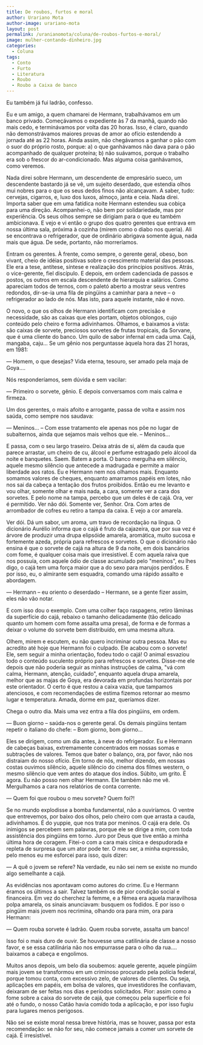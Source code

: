 ```yaml
---
title: De roubos, furtos e moral
author: Urariano Mota
author-image: urariano-mota
layout: post
permalink: /uranianomota/coluna/de-roubos-furtos-e-moral/
image: mulher-contando-dinheiro.jpg
categories:
  - Coluna
tags:
  - Conto
  - Furto
  - Literatura
  - Roubo
  - Roubo a Caixa de banco
---
```

Eu também já fui ladrão, confesso.

Eu e um amigo, a quem chamarei de Hermann, trabalhávamos em um banco privado. Começávamos o expediente às 7 da manhã, quando não mais cedo, e terminávamos por volta das 20 horas. Isso, é claro, quando não demonstrávamos maiores provas de amor ao ofício estendendo a jornada até as 22 horas. Ainda assim, não chegávamos a ganhar o pão com o suor do próprio rosto, porque: a) o que ganhávamos não dava para o pão acompanhado de qualquer proteína; b) não suávamos, porque o trabalho era sob o frescor do ar-condicionado. Mas alguma coisa ganhávamos, como veremos.

Nada direi sobre Hermann, um descendente de empresário sueco, um descendente bastardo já se vê, um sujeito deserdado, que estendia olhos mui nobres para o que os seus dedos finos não alcançavam. A saber, tudo: cervejas, cigarros, e, luxo dos luxos, almoço, janta e ceia. Nada direi. Importa saber que em uma fatídica noite Hermann estendeu sua cobiça para uma direção. Acompanhei-o, não bem por solidariedade, mas por experiência. Os seus olhos sempre se dirigiam para o que eu também ambicionava. E vejo e vi então o grupo dos quatro gerentes que entrava em nossa última sala, próxima à cozinha (mirem como o diabo nos queria). Ali se encontrava o refrigerador, que de ordinário abrigava somente água, nada mais que água. De sede, portanto, não morreríamos.

Entram os gerentes. À frente, como sempre, o gerente geral, obeso, bon vivant, cheio de idéias positivas sobre o crescimento material das pessoas. Ele era a tese, antítese, síntese e realização dos princípios positivos. Atrás, o vice-gerente, fiel discípulo. E depois, em ordem cadenciada de passos e postos, os outros em escala descendente de hierarquia e salários. Como apareciam todos de ternos, com o paletó aberto a mostrar seus ventres redondos, dir-se-ia uma fila de pingüins a caminhar para a neve – o refrigerador ao lado de nós. Mas isto, para aquele instante, não é novo.

O novo, o que os olhos de Hermann identificam com precisão e necessidade, são as caixas que eles portam, objetos oblongos, cujo conteúdo pelo cheiro e forma adivinhamos. Olhamos, e baixamos a vista: são caixas de sorvete, preciosos sorvetes de frutas tropicais, da Sorvane, que é uma cliente do banco. Um quilo de sabor infernal em cada uma. Cajá, mangaba, caju… Se um gênio nos perguntasse àquela hora das 21 horas, em 1981:

&mdash; Homem, o que desejas? Vida eterna, tesouro, ser amado pela maja de Goya….

Nós responderíamos, sem dúvida e sem vacilar:

&mdash; Primeiro o sorvete, gênio. E depois conversamos com mais calma e firmeza.

Um dos gerentes, o mais afoito e arrogante, passa de volta e assim nos saúda, como sempre nos saudava:

&mdash; Meninos… – Com esse tratamento ele apenas nos põe no lugar de subalternos, ainda que sejamos mais velhos que ele. – Meninos…

E passa, com o seu largo traseiro. Deixa atrás de si, além da cauda que parece arrastar, um cheiro de cu, álcool e perfume estragado pelo álcool da noite e banquetes. Saem. Batem a porta. O banco mergulha em silêncio, aquele mesmo silêncio que antecede a madrugada e permite a maior liberdade aos ratos. Eu e Hermann nem nos olhamos mais. Enquanto somamos valores de cheques, enquanto amarramos papéis em lotes, não nos sai da cabeça a tentação dos frutos proibidos. Então eu me levanto e vou olhar, somente olhar e mais nada, a cara, somente ver a cara dos sorvetes. E pelo nome na tampa, percebo que um deles é de cajá. Ora, ver é permitido. Ver não dói. Somente ver, Senhor. Ora. Com artes de arrombador de cofres eu retiro a tampa da caixa. E vejo a cor amarela.

Ver dói. Dá um sabor, um aroma, um travo de recordação na língua. O dicionário Aurélio informa que o cajá é fruto da cajazeira, que por sua vez é árvore de produzir uma drupa elipsóide amarela, aromática, muito sucosa e fortemente azeda, própria para refrescos e sorvetes. O que o dicionário não ensina é que o sorvete de cajá na altura de 9 da noite, em dois bancários com fome, é qualquer coisa mais que irresistível. E com aquela raiva que nos possuía, com aquele ódio de classe acumulado pelo "meninos", eu lhes digo, o cajá tem uma força maior que a do sexo para marujos perdidos. E por isso, eu, o almirante sem esquadra, comando uma rápido assalto e abordagem.

&mdash; Hermann – eu oriento o deserdado – Hermann, se a gente fizer assim, eles não vão notar.

E com isso dou o exemplo. Com uma colher faço raspagens, retiro lâminas da superfície do cajá, rebaixo o tamanho delicadamente (tão delicado quanto um homem com fome assalta uma presa), de forma e de formas a deixar o volume do sorvete bem distribuído, em uma mesma altura.

Olhem, mirem e escutem, eu não quero incriminar outra pessoa. Mas eu acredito até hoje que Hermann foi o culpado. Ele acabou com o sorvete! Ele, sem seguir a minha orientação, fodeu todo o cajá! O animal esvaziou todo o conteúdo suculento próprio para refrescos e sorvetes. Disse-me ele depois que não poderia seguir as minhas instruções de calma, "vá com calma, Hermann, atenção, cuidado", enquanto aquela drupa amarela, melhor que as majas de Goya, era devorada em profundas horizontais por este orientador. O certo é que restou a caixa vazia, que tampamos atenciosos, e com recomendações de estima fizemos retornar ao mesmo lugar e temperatura. Amada, dorme em paz, queríamos dizer.

Chega o outro dia. Mais uma vez entra a fila dos pingüins, em ordem.

&mdash; Buon giorno – saúda-nos o gerente geral. Os demais pingüins tentam repetir o italiano do chefe: – Bom giorno, bom giorno…

Eles se dirigem, como um dia antes, à neve do refrigerador. Eu e Hermann de cabeças baixas, extremamente concentrados em nossas somas e subtrações de valores. Temos que bater o balanço, ora, por favor, não nos distraiam do nosso ofício. Em torno de nós, melhor dizendo, em nossas costas ouvimos silêncio, aquele silêncio do cinema dos filmes western, o mesmo silêncio que vem antes do ataque dos índios. Súbito, um grito. É agora. Eu não posso nem olhar Hermann. Ele também não me vê. Mergulhamos a cara nos relatórios de conta corrente.

&mdash; Quem foi que roubou o meu sorvete? Quem foi?!

Se no mundo explodisse a bomba fundamental, não a ouviríamos. O ventre que entrevemos, por baixo dos olhos, pelo cheiro com que arrasta a cauda, adivinhamos. É do yuppie, que nos trata por meninos. O cajá era dele. Os inimigos se percebem sem palavras, porque ele se dirige a mim, com toda assistência dos pingüins em torno. Juro por Deus que tive então a minha última hora de coragem. Fitei-o com a cara mais cínica e despudorada e repleta de surpresa que um ator pode ter. O meu ser, a minha expressão, pelo menos eu me esforcei para isso, quis dizer:

&mdash; A quê o jovem se refere? Na verdade, eu não sei nem se existe no mundo algo semelhante a cajá.

As evidências nos apontavam como autores do crime. Eu e Hermann éramos os últimos a sair. Talvez também os de pior condição social e financeira. Em vez do cherchez la femme, e a fêmea era aquela maravilhosa polpa amarela, os sinais anunciavam: busquem os fodidos. E por isso o pingüim mais jovem nos recrimina, olhando ora para mim, ora para Hermann:

&mdash; Quem rouba sorvete é ladrão. Quem rouba sorvete, assalta um banco!

Isso foi o mais duro de ouvir. Se houvesse uma catilinária de classe a nosso favor, e se essa catilinária não nos empurrasse para o olho da rua…. baixamos a cabeça e engolimos.

Muitos anos depois, um belo dia soubemos: aquele gerente, aquele pingüim mais jovem se transformou em um criminoso procurado pela polícia federal, porque tomou conta, com excessivo zelo, de valores de clientes. Ou seja, aplicações em papéis, em bolsa de valores, que investidores lhe confiavam, deixaram de ser feitas nos dias e períodos solicitados. Pior: assim como a fome sobre a caixa do sorvete de cajá, que começou pela superfície e foi até o fundo, o nosso Catão havia comido toda a aplicação, e por isso fugiu para lugares menos perigosos.

Não sei se existe moral nessa breve história, mas se houver, passa por esta recomendação: se não for seu, não comece jamais a comer um sorvete de cajá. É irresistível.